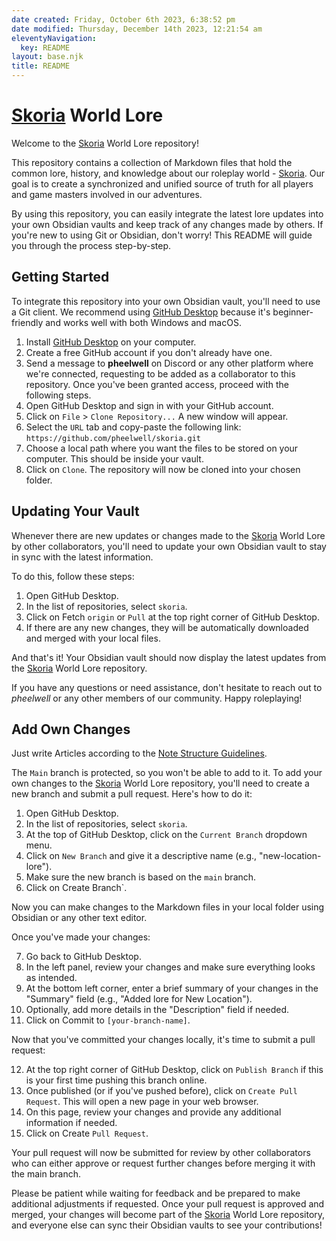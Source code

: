 ```yaml
---
date created: Friday, October 6th 2023, 6:38:52 pm
date modified: Thursday, December 14th 2023, 12:21:54 am
eleventyNavigation:
  key: README
layout: base.njk
title: README
---
```


# [Skoria](/garden/%F0%9F%8C%90Worldbuilding%5CGeneral/Skoria) World Lore

Welcome to the [Skoria](/garden/%F0%9F%8C%90Worldbuilding%5CGeneral/Skoria) World Lore repository!

This repository contains a collection of Markdown files that hold the common lore, history, and knowledge about our roleplay world - [Skoria](/garden/%F0%9F%8C%90Worldbuilding%5CGeneral/Skoria). Our goal is to create a synchronized and unified source of truth for all players and game masters involved in our adventures.

By using this repository, you can easily integrate the latest lore updates into your own Obsidian vaults and keep track of any changes made by others. If you're new to using Git or Obsidian, don't worry! This README will guide you through the process step-by-step.

## Getting Started

To integrate this repository into your own Obsidian vault, you'll need to use a Git client. We recommend using [GitHub Desktop](https://desktop.github.com/) because it's beginner-friendly and works well with both Windows and macOS.

1. Install [GitHub Desktop](https://desktop.github.com/) on your computer.
2. Create a free GitHub account if you don't already have one.
3. Send a message to **pheelwell** on Discord or any other platform where we're connected, requesting to be added as a collaborator to this repository. Once you've been granted access, proceed with the following steps.
4. Open GitHub Desktop and sign in with your GitHub account.
5. Click on `File` > `Clone Repository...` A new window will appear.
6. Select the `URL` tab and copy-paste the following link: `https://github.com/pheelwell/skoria.git`
7. Choose a local path where you want the files to be stored on your computer. This should be inside your vault.
8. Click on `Clone`. The repository will now be cloned into your chosen folder.

## Updating Your Vault

Whenever there are new updates or changes made to the [Skoria](/garden/%F0%9F%8C%90Worldbuilding%5CGeneral/Skoria) World Lore by other collaborators, you'll need to update your own Obsidian vault to stay in sync with the latest information.

To do this, follow these steps:

1. Open GitHub Desktop.
2. In the list of repositories, select `skoria`.
3. Click on Fetch `origin` or `Pull` at the top right corner of GitHub Desktop.
4. If there are any new changes, they will be automatically downloaded and merged with your local files.

And that's it! Your Obsidian vault should now display the latest updates from the [Skoria](/garden/%F0%9F%8C%90Worldbuilding%5CGeneral/Skoria) World Lore repository.

If you have any questions or need assistance, don't hesitate to reach out to *pheelwell* or any other members of our community. Happy roleplaying!

## Add Own Changes

Just write Articles according to the [Note Structure Guidelines](/garden/Meta/Note%20Structure%20Guidelines).

The `Main` branch is protected, so you won't be able to add to it. To add your own changes to the [Skoria](/garden/%F0%9F%8C%90Worldbuilding%5CGeneral/Skoria) World Lore repository, you'll need to create a new branch and submit a pull request. Here's how to do it:

1. Open GitHub Desktop.
2. In the list of repositories, select `skoria`.
3. At the top of GitHub Desktop, click on the `Current Branch` dropdown menu.
4. Click on `New Branch` and give it a descriptive name (e.g., "new-location-lore").
5. Make sure the new branch is based on the `main` branch.
6. Click on Create Branch`.

Now you can make changes to the Markdown files in your local folder using Obsidian or any other text editor.

Once you've made your changes:

7. Go back to GitHub Desktop.
8. In the left panel, review your changes and make sure everything looks as intended.
9. At the bottom left corner, enter a brief summary of your changes in the "Summary" field (e.g., "Added lore for New Location").
10. Optionally, add more details in the "Description" field if needed.
11. Click on Commit to `[your-branch-name]`.

Now that you've committed your changes locally, it's time to submit a pull request:

12. At the top right corner of GitHub Desktop, click on `Publish Branch` if this is your first time pushing this branch online.
13. Once published (or if you've pushed before), click on `Create Pull Request`. This will open a new page in your web browser.
14. On this page, review your changes and provide any additional information if needed.
15. Click on Create `Pull Request`.

Your pull request will now be submitted for review by other collaborators who can either approve or request further changes before merging it with the main branch.

Please be patient while waiting for feedback and be prepared to make additional adjustments if requested. Once your pull request is approved and merged, your changes will become part of the [Skoria](/garden/%F0%9F%8C%90Worldbuilding%5CGeneral/Skoria) World Lore repository, and everyone else can sync their Obsidian vaults to see your contributions!